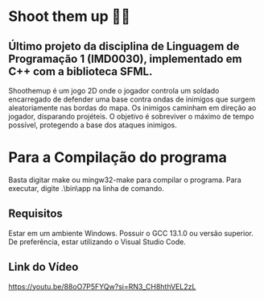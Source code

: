 # Shoot them up 🔫💥

## Último projeto da disciplina de Linguagem de Programação 1 (IMD0030), implementado em C++ com a biblioteca SFML.

Shoothemup é um jogo 2D onde o jogador controla um soldado encarregado de defender uma base contra ondas de inimigos que surgem aleatoriamente nas bordas do mapa. Os inimigos caminham em direção ao jogador, disparando projéteis. O objetivo é sobreviver o máximo de tempo possível, protegendo a base dos ataques inimigos.

# Para a Compilação do programa 

Basta digitar make ou mingw32-make para compilar o programa. Para executar, digite .\bin\app na linha de comando. 

## Requisitos
Estar em um ambiente Windows.
Possuir o GCC 13.1.0 ou versão superior.
De preferência, estar utilizando o Visual Studio Code.

## Link do Vídeo
https://youtu.be/88oO7P5FYQw?si=RN3_CH8hthVEL2zL